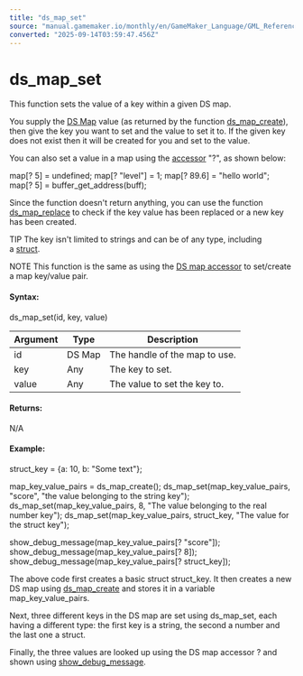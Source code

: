 ```yaml
---
title: "ds_map_set"
source: "manual.gamemaker.io/monthly/en/GameMaker_Language/GML_Reference/Data_Structures/DS_Maps/ds_map_set.htm"
converted: "2025-09-14T03:59:47.456Z"
---
```


# ds\_map\_set

This function sets the value of a key within a given DS map.

You supply the [DS Map](ds_map_create.md) value (as returned by the function [ds\_map\_create](ds_map_create.md)), then give the key you want to set and the value to set it to. If the given key does not exist then it will be created for you and set to the value.

You can also set a value in a map using the [accessor](../../../GML_Overview/Accessors.md) "?", as shown below:

map\[? 5\] = undefined;
map\[? "level"\] = 1;
map\[? 89.6\] = "hello world";
map\[? 5\] = buffer\_get\_address(buff);

Since the function doesn't return anything, you can use the function [ds\_map\_replace](../../../../../../../GameMaker_Language/GML_Reference/Data_Structures/DS_Maps/ds_map_replace.md) to check if the key value has been replaced or a new key has been created.

TIP The key isn't limited to strings and can be of any type, including a [struct](../../../GML_Overview/Structs.htm#struct).

NOTE This function is the same as using the [DS map accessor](../../../GML_Overview/Accessors.md) to set/create a map key/value pair.

#### Syntax:

ds\_map\_set(id, key, value)

| Argument | Type | Description |
| --- | --- | --- |
| id | DS Map | The handle of the map to use. |
| key | Any | The key to set. |
| value | Any | The value to set the key to. |

#### Returns:

N/A

#### Example:

struct\_key = {a: 10, b: "Some text"};

map\_key\_value\_pairs = ds\_map\_create();
ds\_map\_set(map\_key\_value\_pairs, "score", "the value belonging to the string key");
ds\_map\_set(map\_key\_value\_pairs, 8, "The value belonging to the real number key");
ds\_map\_set(map\_key\_value\_pairs, struct\_key, "The value for the struct key");

show\_debug\_message(map\_key\_value\_pairs\[? "score"\]);
show\_debug\_message(map\_key\_value\_pairs\[? 8\]);
show\_debug\_message(map\_key\_value\_pairs\[? struct\_key\]);

The above code first creates a basic struct struct\_key. It then creates a new DS map using [ds\_map\_create](ds_map_create.htm#h) and stores it in a variable map\_key\_value\_pairs.

Next, three different keys in the DS map are set using ds\_map\_set, each having a different type: the first key is a string, the second a number and the last one a struct.

Finally, the three values are looked up using the DS map accessor ? and shown using [show\_debug\_message](../../../../../../../GameMaker_Language/GML_Reference/Debugging/show_debug_message.md).